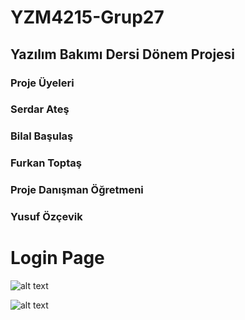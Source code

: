 # YZM4215-Grup27
## Yazılım Bakımı Dersi Dönem Projesi

### Proje Üyeleri    
### Serdar Ateş

### Bilal Başulaş

### Furkan Toptaş

### Proje Danışman Öğretmeni

### Yusuf Özçevik


# Login Page


![alt text](https://cdn.discordapp.com/attachments/692110224101998645/775698523198980156/EkrasAlnts.PNG?width=914&height=452)

![alt text](https://cdn.discordapp.com/attachments/692110224101998645/775697860481646602/sAlnts.PNG?width=914&height=452)

